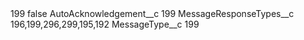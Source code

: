 <?xml version="1.0" encoding="UTF-8"?>
<CustomMetadata xmlns="http://soap.sforce.com/2006/04/metadata" xmlns:xsi="http://www.w3.org/2001/XMLSchema-instance" xmlns:xsd="http://www.w3.org/2001/XMLSchema">
    <label>199</label>
    <protected>false</protected>
    <values>
        <field>AutoAcknowledgement__c</field>
        <value xsi:type="xsd:string">199</value>
    </values>
    <values>
        <field>MessageResponseTypes__c</field>
        <value xsi:type="xsd:string">196,199,296,299,195,192</value>
    </values>
    <values>
        <field>MessageType__c</field>
        <value xsi:type="xsd:string">199</value>
    </values>
</CustomMetadata>
